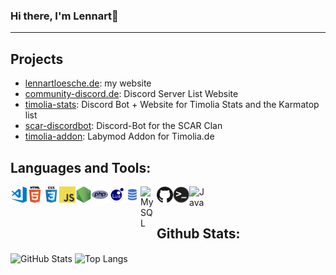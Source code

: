 ### Hi there, I'm Lennart👋

---

## Projects

* [lennartloesche.de](https://github.com/l3nnartt/lennartloesche.de): my website
* [community-discord.de](https://github.com/l3nnartt/community-discord.de): Discord Server List Website
* [timolia-stats](https://karmatop.de/): Discord Bot + Website for Timolia Stats and the Karmatop list
* [scar-discordbot](https://github.com/l3nnartt/scar-discord-bot): Discord-Bot for the SCAR Clan
* [timolia-addon](https://github.com/l3nnartt/timolia-addon): Labymod Addon for Timolia.de

## Languages and Tools:

<img align="left" alt="Visual Studio Code" width="26px" src="https://raw.githubusercontent.com/github/explore/80688e429a7d4ef2fca1e82350fe8e3517d3494d/topics/visual-studio-code/visual-studio-code.png" />
<img align="left" alt="HTML5" width="26px" src="https://raw.githubusercontent.com/github/explore/80688e429a7d4ef2fca1e82350fe8e3517d3494d/topics/html/html.png" />
<img align="left" alt="CSS3" width="26px" src="https://raw.githubusercontent.com/github/explore/80688e429a7d4ef2fca1e82350fe8e3517d3494d/topics/css/css.png" />
<img align="left" alt="JavaScript" width="26px" src="https://raw.githubusercontent.com/github/explore/80688e429a7d4ef2fca1e82350fe8e3517d3494d/topics/javascript/javascript.png" />
<img align="left" alt="Node.js" width="26px" src="https://raw.githubusercontent.com/github/explore/80688e429a7d4ef2fca1e82350fe8e3517d3494d/topics/nodejs/nodejs.png" />
<img align="left" alt="PHP" width="26px" src="https://raw.githubusercontent.com/github/explore/80688e429a7d4ef2fca1e82350fe8e3517d3494d/topics/php/php.png" />
<img align="left" alt="LUA" width="26px" src="https://raw.githubusercontent.com/github/explore/80688e429a7d4ef2fca1e82350fe8e3517d3494d/topics/lua/lua.png" />
<img align="left" alt="SQL" width="26px" src="https://raw.githubusercontent.com/github/explore/80688e429a7d4ef2fca1e82350fe8e3517d3494d/topics/sql/sql.png" />
<img align="left" alt="MySQL" width="26px" src="https://cdn.liveagent.com/app/uploads/2020/11/MySQL-Logo.png" />
<img align="left" alt="GitHub" width="26px" src="https://raw.githubusercontent.com/github/explore/78df643247d429f6cc873026c0622819ad797942/topics/github/github.png" />
<img align="left" alt="Terminal" width="26px" src="https://raw.githubusercontent.com/github/explore/80688e429a7d4ef2fca1e82350fe8e3517d3494d/topics/terminal/terminal.png" />
<img align="left" alt="Java" width="26px" src="https://brandslogos.com/wp-content/uploads/images/large/java-logo-1.png" />
<br><br>

## Github Stats:

<img align="center" alt="GitHub Stats" src="https://github-readme-stats.codestackr.vercel.app/api?username=l3nnartt&show_icons=true&hide_border=true&theme=dark" />
<img align="center" alt="Top Langs" src="https://github-readme-stats.vercel.app/api/top-langs/?username=l3nnartt&layout=compact&theme=dark&hide_border=true" />
